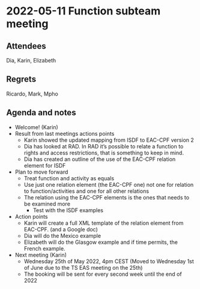 # 2022-05-11 Function subteam meeting


## Attendees

Dia, Karin, Elizabeth


## Regrets

Ricardo, Mark, Mpho


## Agenda and notes



* Welcome! (Karin)
* Result from last meetings actions points
    * Karin showed the updated mapping from ISDF to EAC-CPF version 2
    * Dia has looked at RAD. In RAD it’s possible to relate a function to rights and access restrictions, that is something to keep in mind.
    * Dia has created an outline of the use of the EAC-CPF relation element for ISDF
* Plan to move forward
    * Treat function and activity as equals 
    * Use just one relation element (the EAC-CPF one) not one for relation to function/activities and one for all other relations
    * The relation using the EAC-CPF elements is the ones that needs to be examined more
        * Test with the ISDF examples
* Action points
    * Karin will create a full XML template of the relation element from EAC-CPF. (and a Google doc)
    * Dia will do the Mexico example
    * Elizabeth will do the Glasgow example and if time permits, the French example.
* Next meeting (Karin)
    * Wednesday 25th of May 2022, 4pm CEST (Moved to Wednesday 1st of June due to the TS EAS meeting on the 25th)
    * The booking will be sent for every second week until the end of 2022
